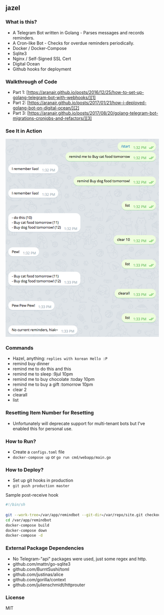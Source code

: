 jazel
------

### What is this?

- A Telegram Bot written in Golang - Parses messages and records reminders.
- A Cron-like Bot - Checks for overdue reminders periodically.
- Docker / Docker-Compose
- Sqlite3
- Nginx / Self-Signed SSL Cert
- Digital Ocean
- Github hooks for deployment

### Walkthrough of Code

- Part 1: [https://aranair.github.io/posts/2016/12/25/how-to-set-up-golang-telegram-bot-with-webhooks/][1]
- Part 2: [https://aranair.github.io/posts/2017/01/21/how-i-deployed-golang-bot-on-digital-ocean/][2]
- Part 3: [https://aranair.github.io/posts/2017/08/20/golang-telegram-bot-migrations-cronjobs-and-refactors/][3]

### See It in Action

![Commands!](https://github.com/aranair/remindbot/blob/master/commands.png?raw=true "Commands")

### Commands

- Hazel, anything: `replies with korean Hello :P`
- remind buy dinner
- remind me to do this and this
- remind me to sleep :9jul 10pm
- remind me to buy chocolate :today 10pm
- remind me to buy a gift :tomorrow 10pm
- clear 2
- clearall
- list

### Resetting Item Number for Resetting

- Unfortunately will deprecate support for multi-tenant bots but I've enabled this for personal use.

### How to Run?

- Create a `configs.toml` file
- `docker-compose up` or `go run cmd/webapp/main.go`

### How to Deploy?

- Set up git hooks in production
- `git push production master`

Sample post-receive hook

```bash
#!/bin/sh

git --work-tree=/var/app/remindbot --git-dir=/var/repo/site.git checkout -f
cd /var/app/remindbot
docker-compose build
docker-compose down
docker-compose -d
```

### External Package Dependencies

- No Telegram-"api" packages were used, just some regex and http.
- github.com/mattn/go-sqlite3
- github.com/BurntSushi/toml
- github.com/justinas/alice
- github.com/gorilla/context
- github.com/julienschmidt/httprouter

### License

MIT

[1]: https://aranair.github.io/posts/2016/12/25/how-to-set-up-golang-telegram-bot-with-webhooks/
[2]: https://aranair.github.io/posts/2017/01/21/how-i-deployed-golang-bot-on-digital-ocean/
[3]: https://aranair.github.io/posts/2017/08/20/golang-telegram-bot-migrations-cronjobs-and-refactors/
